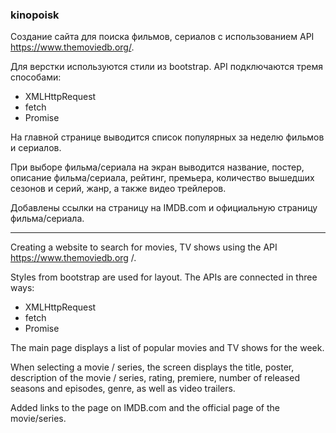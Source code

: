 ### kinopoisk

Создание сайта для поиска фильмов, сериалов с использованием API https://www.themoviedb.org/.

Для верстки используются стили из bootstrap. API подключаются тремя способами:

-   XMLHttpRequest
-   fetch
-   Promise

На главной странице выводится список популярных за неделю фильмов и сериалов.

При выборе фильма/сериала на экран выводится название, постер, описание фильма/сериала, рейтинг, премьера, количество вышедших сезонов и серий, жанр, а также видео трейлеров.

Добавлены ссылки на страницу на IMDB.com и официальную страницу фильма/сериала.

---

Creating a website to search for movies, TV shows using the API https://www.themoviedb.org /.

Styles from bootstrap are used for layout. The APIs are connected in three ways:

-   XMLHttpRequest
-   fetch
-   Promise

The main page displays a list of popular movies and TV shows for the week.

When selecting a movie / series, the screen displays the title, poster, description of the movie / series, rating, premiere, number of released seasons and episodes, genre, as well as video trailers.

Added links to the page on IMDB.com and the official page of the movie/series.
